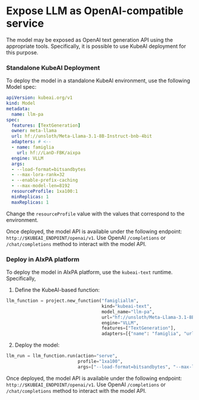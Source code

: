 # Expose LLM as OpenAI-compatible service

The model may be exposed as OpenAI text generation API using the appropriate tools. Specifically, it is possible to use KubeAI deployment for this purpose.

### Standalone KubeAI Deployment

To deploy the model in a standalone KubeAI environment, use the following Model spec:

```yaml
apiVersion: kubeai.org/v1
kind: Model
metadata:
  name: llm-pa
spec:
  features: [TextGeneration]
  owner: meta-llama
  url: hf://unsloth/Meta-Llama-3.1-8B-Instruct-bnb-4bit
  adapters: # <--
  - name: famiglia
    url: hf://LanD-FBK/aixpa
  engine: VLLM
  args:
  - --load-format=bitsandbytes
  - --max-lora-rank=32
  - --enable-prefix-caching
  - --max-model-len=8192
  resourceProfile: 1xa100:1
  minReplicas: 1
  maxReplicas: 1
```

Change the ``resourceProfile`` value with the values that correspond to the environment.

Once deployed, the model API is available under the following endpoint: ``http://$KUBEAI_ENDPOINT/openai/v1``. Use OpenAI ``/completions`` or ``/chat/completions`` method to interact with the model API.

### Deploy in AIxPA platform

To deploy the model in AIxPA platform, use the ``kubeai-text`` runtime. Specifically,

1. Define the KubeAI-based function:

```python
llm_function = project.new_function("famigliallm",
                                    kind="kubeai-text",
                                    model_name="llm-pa",
                                    url="hf://unsloth/Meta-Llama-3.1-8B-Instruct-bnb-4bit",
                                    engine="VLLM",
                                    features=["TextGeneration"],
                                    adapters=[{"name": "famiglia", "url": "hf://LanD-FBK/aixpa"}])
```

2. Deploy the model:
```python
llm_run = llm_function.run(action="serve",
                           profile="1xa100",
                           args=["--load-format=bitsandbytes", "--max-lora-rank=32", "--enable-prefix-caching", "--max-model-len=8192"])
```
Once deployed, the model API is available under the following endpoint: ``http://$KUBEAI_ENDPOINT/openai/v1``. Use OpenAI ``/completions`` or ``/chat/completions`` method to interact with the model API.
